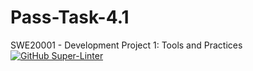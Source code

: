 # Pass-Task-4.1
SWE20001 - Development Project 1: Tools and Practices
[![GitHub Super-Linter](https://github.com/nvuillam/Jeremy-007/Pass-Task-4.1/Lint%20Code%20Base/badge.svg)](https://github.com/marketplace/actions/super-linter)
